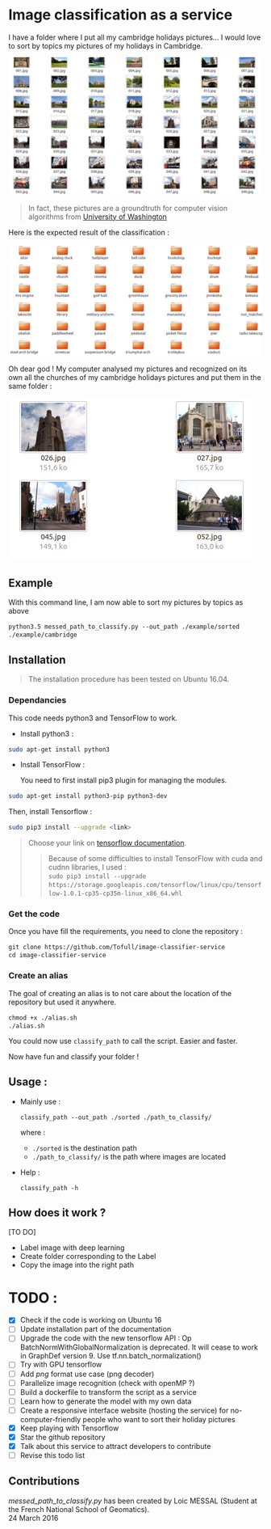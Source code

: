 # Image classification as a service

I have a folder where I put all my cambridge holidays pictures... I would love to sort by topics my pictures of my holidays in Cambridge.

![messed_path](assets/image/cambridge_mess.png)

> In fact, these pictures are a groundtruth for computer vision algorithms from [University of Washington](http://imagedatabase.cs.washington.edu/groundtruth/)

Here is the expected result of the classification :

![messed_path](assets/image/sorted_path.png)

Oh dear god ! My computer analysed my pictures and recognized on its own all the churches of my cambridge holidays pictures and put them in the same folder :

![messed_path](assets/image/churches.png)

## Example
With this command line, I am now able to sort my pictures by topics as above
```
python3.5 messed_path_to_classify.py --out_path ./example/sorted ./example/cambridge
```

## Installation
> The installation procedure has been tested on Ubuntu 16.04.

### Dependancies
This code needs python3 and TensorFlow to work.
- Install python3 :

```sh
sudo apt-get install python3
```

- Install TensorFlow :

	You need to first install pip3 plugin for managing the modules.
```sh
sudo apt-get install python3-pip python3-dev
```
Then, install Tensorflow :
```sh
sudo pip3 install --upgrade <link>
```
> Choose your link on [tensorflow documentation](https://www.tensorflow.org/install/install_linux#the_url_of_the_tensorflow_python_package).
>> Because of some difficulties to install TensorFlow with cuda and cudnn libraries, I used :  
>> ``` sudo pip3 install --upgrade https://storage.googleapis.com/tensorflow/linux/cpu/tensorflow-1.0.1-cp35-cp35m-linux_x86_64.whl ```


### Get the code
Once you have fill the requirements, you need to clone the repository :
```
git clone https://github.com/Tofull/image-classifier-service
cd image-classifier-service
```

### Create an alias
The goal of creating an alias is to not care about the location of the repository but used it anywhere.

```
chmod +x ./alias.sh
./alias.sh
```
You could now use ```classify_path``` to call the script. Easier and faster.

Now have fun and classify your folder !

## Usage :
- Mainly use :
	```
	classify_path --out_path ./sorted ./path_to_classify/
	```
	where :
	- ```./sorted``` is the destination path
	- ```./path_to_classify/``` is the path where images are located


- Help :
	```
	classify_path -h
	```


## How does it work ?
[TO DO]
- Label image with deep learning
- Create folder corresponding to the Label
- Copy the image into the right path

# TODO :

- [x] Check if the code is working on Ubuntu 16
- [ ] Update installation part of the documentation
- [ ] Upgrade the code with the new tensorflow API : Op BatchNormWithGlobalNormalization is deprecated. It will cease to work in GraphDef version 9. Use tf.nn.batch_normalization()
- [ ] Try with GPU tensorflow
- [ ] Add *png* format use case (png decoder)
- [ ] Parallelize image recognition (check with openMP ?)
- [ ] Build a dockerfile to transform the script as a service
- [ ] Learn how to generate the model with my own data
- [ ] Create a responsive interface website (hosting the service) for no-computer-friendly people who want to sort their holiday pictures
- [x] Keep playing with Tensorflow
- [x] Star the github repository
- [x] Talk about this service to attract developers to contribute
- [ ] Revise this todo list

## Contributions
*messed_path_to_classify.py* has been created by Loic MESSAL (Student at the French National School of Geomatics).  
24 March 2016
